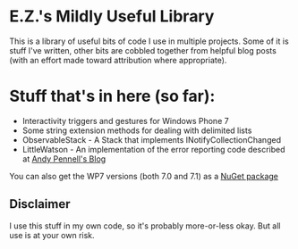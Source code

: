 E.Z.'s Mildly Useful Library
============================

This is a library of useful bits of code I use in multiple projects. Some of it is stuff I've written, other bits are cobbled together from helpful blog posts (with an effort made toward attribution where appropriate). 

Stuff that's in here (so far):
=====================
* Interactivity triggers and gestures for Windows Phone 7
* Some string extension methods for dealing with delimited lists
* ObservableStack - A Stack that implements INotifyCollectionChanged
* LittleWatson - An implementation of the error reporting code described at [Andy Pennell's Blog](http://blogs.msdn.com/b/andypennell/archive/2010/11/01/error-reporting-on-windows-phone-7.aspx)

You can also get the WP7 versions (both 7.0 and 7.1) as a [NuGet package](http://nuget.org/packages/EZLibrary.WindowsPhone)

Disclaimer
----------

I use this stuff in my own code, so it's probably more-or-less okay. But all use is at your own risk. 